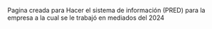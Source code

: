 Pagina creada para Hacer el sistema de información (PRED) para la empresa a la cual se le trabajó en mediados del 2024

